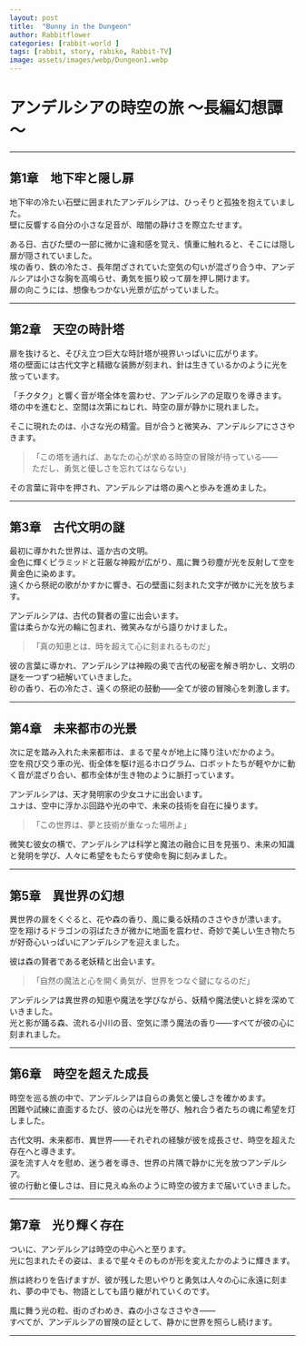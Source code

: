 ```yaml
---
layout: post
title:  "Bunny in the Dungeon"
author: Rabbitflower
categories: [rabbit-world ]
tags: [rabbit, story, rabiko, Rabbit-TV]
image: assets/images/webp/Dungeon1.webp
---
```


# アンデルシアの時空の旅 ～長編幻想譚～

---

## 第1章　地下牢と隠し扉

地下牢の冷たい石壁に囲まれたアンデルシアは、ひっそりと孤独を抱えていました。  
壁に反響する自分の小さな足音が、暗闇の静けさを際立たせます。  

ある日、古びた壁の一部に微かに違和感を覚え、慎重に触れると、そこには隠し扉が隠されていました。  
埃の香り、鉄の冷たさ、長年閉ざされていた空気の匂いが混ざり合う中、アンデルシアは小さな胸を高鳴らせ、勇気を振り絞って扉を押し開けます。  
扉の向こうには、想像もつかない光景が広がっていました。

---

## 第2章　天空の時計塔

扉を抜けると、そびえ立つ巨大な時計塔が視界いっぱいに広がります。  
塔の壁面には古代文字と精緻な装飾が刻まれ、針は生きているかのように光を放っています。  

「チクタク」と響く音が塔全体を震わせ、アンデルシアの足取りを導きます。  
塔の中を進むと、空間は次第にねじれ、時空の扉が静かに現れました。  

そこに現れたのは、小さな光の精霊。目が合うと微笑み、アンデルシアにささやきます。  

> 「この塔を通れば、あなたの心が求める時空の冒険が待っている――  
> ただし、勇気と優しさを忘れてはならない」

その言葉に背中を押され、アンデルシアは塔の奥へと歩みを進めました。

---

## 第3章　古代文明の謎

最初に導かれた世界は、遥か古の文明。  
金色に輝くピラミッドと荘厳な神殿が広がり、風に舞う砂塵が光を反射して空を黄金色に染めます。  
遠くから祭祀の歌がかすかに響き、石の壁面に刻まれた文字が微かに光を放ちます。

アンデルシアは、古代の賢者の霊に出会います。  
霊は柔らかな光の輪に包まれ、微笑みながら語りかけました。

> 「真の知恵とは、時を超えて心に刻まれるものだ」

彼の言葉に導かれ、アンデルシアは神殿の奥で古代の秘密を解き明かし、文明の謎を一つずつ紐解いていきました。  
砂の香り、石の冷たさ、遠くの祭祀の鼓動――全てが彼の冒険心を刺激します。

---

## 第4章　未来都市の光景

次に足を踏み入れた未来都市は、まるで星々が地上に降り注いだかのよう。  
空を飛び交う車の光、街全体を駆け巡るホログラム、ロボットたちが軽やかに動く音が混ざり合い、都市全体が生き物のように脈打っています。  

アンデルシアは、天才発明家の少女ユナに出会います。  
ユナは、空中に浮かぶ回路や光の中で、未来の技術を自在に操ります。

> 「この世界は、夢と技術が重なった場所よ」

微笑む彼女の横で、アンデルシアは科学と魔法の融合に目を見張り、未来の知識と発明を学び、人々に希望をもたらす使命を胸に刻みました。

---

## 第5章　異世界の幻想

異世界の扉をくぐると、花や森の香り、風に乗る妖精のささやきが漂います。  
空を翔けるドラゴンの羽ばたきが微かに地面を震わせ、奇妙で美しい生き物たちが好奇心いっぱいにアンデルシアを迎えました。

彼は森の賢者である老妖精と出会います。

> 「自然の魔法と心を開く勇気が、世界をつなぐ鍵になるのだ」

アンデルシアは異世界の知恵や魔法を学びながら、妖精や魔法使いと絆を深めていきました。  
光と影が踊る森、流れる小川の音、空気に漂う魔法の香り――すべてが彼の心に刻まれました。

---

## 第6章　時空を超えた成長

時空を巡る旅の中で、アンデルシアは自らの勇気と優しさを確かめます。  
困難や試練に直面するたび、彼の心は光を帯び、触れ合う者たちの魂に希望を灯しました。  

古代文明、未来都市、異世界――それぞれの経験が彼を成長させ、時空を超えた存在へと導きます。  
涙を流す人々を慰め、迷う者を導き、世界の片隅で静かに光を放つアンデルシア。  
彼の行動と優しさは、目に見えぬ糸のように時空の彼方まで届いていきました。

---

## 第7章　光り輝く存在

ついに、アンデルシアは時空の中心へと至ります。  
光に包まれたその姿は、まるで星々そのものが形を変えたかのように輝きます。  

旅は終わりを告げますが、彼が残した思いやりと勇気は人々の心に永遠に刻まれ、夢の中でも、物語としても語り継がれていくのです。  

風に舞う光の粒、街のざわめき、森の小さなささやき――  
すべてが、アンデルシアの冒険の証として、静かに世界を照らし続けます。

---
